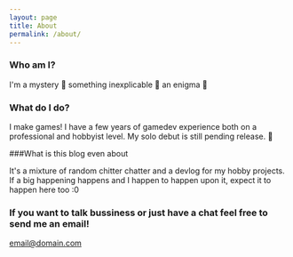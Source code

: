 ```yaml
---
layout: page
title: About
permalink: /about/
---
```

### Who am I?

I'm a mystery 👻 something inexplicable 👻 an enigma 👻 

### What do I do?

I make games! I have a few years of gamedev experience both on a professional and hobbyist level. My solo debut is still pending release. 🌴

###What is this blog even about

It's a mixture of random chitter chatter and a devlog for my hobby projects. If a big happening happens and I happen to happen upon it, expect it to happen here too :0

### If you want to talk bussiness or just have a chat feel free to send me an email!

[email@domain.com](mailto:email@domain.com)
